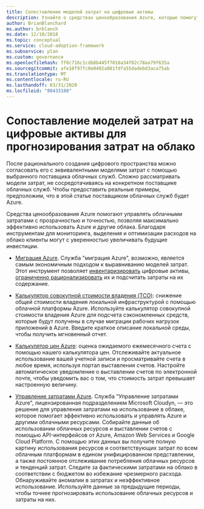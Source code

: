 ```yaml
---
title: Сопоставление моделей затрат на цифровые активы
description: Узнайте о средствах ценообразования Azure, которые помогут вам прогнозировать и контролировать облачные расходы с прозрачностью и точностью, чтобы максимально эффективно использовать Azure и другие облака.
author: BrianBlanchard
ms.author: brblanch
ms.date: 12/10/2018
ms.topic: conceptual
ms.service: cloud-adoption-framework
ms.subservice: plan
ms.custom: governance
ms.openlocfilehash: ff0c716c1cdb8b445f7018a34f82c78aa79f635a
ms.sourcegitcommit: afe10f97fc0e0402a881fdfa55dadebd3aca75ab
ms.translationtype: MT
ms.contentlocale: ru-RU
ms.lasthandoff: 03/31/2020
ms.locfileid: "80433108"
---
```

# <a name="align-cost-models-with-the-digital-estate-to-forecast-cloud-costs"></a>Сопоставление моделей затрат на цифровые активы для прогнозирования затрат на облако

После рационального создания цифрового пространства можно согласовать его с эквивалентными моделями затрат с помощью выбранного поставщика облачных служб. Сложно рассматривать модели затрат, не сосредотачиваясь на конкретном поставщике облачных служб. Чтобы предоставить реальные примеры, предположим, что в этой статье поставщиком облачных служб будет Azure.

Средства ценообразования Azure помогают управлять облачными затратами с прозрачностью и точностью, позволяя максимально эффективно использовать Azure и другие облака. Благодаря инструментам для мониторинга, выделения и оптимизации расходов на облако клиенты могут с уверенностью увеличивать будущие инвестиции.

- [Миграция Azure](https://docs.microsoft.com/azure/migrate/migrate-overview). Служба "миграция Azure", возможно, является самым экономичным подходом к выравниванию моделей затрат. Этот инструмент позволяет [инвентаризировать](./inventory.md) цифровые активы, [ограниченно рационализировать](./rationalize.md) их и подсчитать затраты на их содержание.

- [Калькулятор совокупной стоимости владения (TCO)](https://azure.microsoft.com/pricing/tco/calculator): снижение общей стоимости владения локальной инфраструктурой с помощью облачной платформы Azure. Используйте калькулятор совокупной стоимости владения Azure для подсчета сэкономленных средств, которые будут получены в случае миграции рабочих нагрузок приложений в Azure. Введите краткое описание локальной среды, чтобы получить мгновенный отчет.

- [Калькулятор цен Azure](https://azure.microsoft.com/pricing/calculator): оценка ожидаемого ежемесячного счета с помощью нашего калькулятора цен. Отслеживайте актуальное использование вашей учетной записи и просматривайте счета в любое время, используя портал выставления счетов. Настройте автоматическое уведомление о выставлении счетов по электронной почте, чтобы уведомить вас о том, что стоимость затрат превышает настроенную величину.

- [Управление затратами Azure](https://azure.microsoft.com/services/cost-management). Служба "Управление затратами Azure", лицензированная подразделением Microsoft Cloudyn, — это решение для управления затратами на использование в облаке, которое помогает эффективно использовать и управлять Azure и другими облачными ресурсами. Собирайте данные об использовании облачных ресурсов и выставлении счетов с помощью API-интерфейсов от Azure, Amazon Web Services и Google Cloud Platform. С помощью этих данных вы получите полную картину использования ресурсов и соответствующих затрат по всем облачным платформам в едином унифицированном представлении, а также постоянное отслеживание потребления облачных ресурсов и тенденций затрат. Следите за фактическими затратами на облако в соответствии с бюджетом во избежание чрезмерного расхода. Обнаруживайте аномалии в затратах и неэффективное использование. Используйте данные за предыдущие периоды, чтобы точнее прогнозировать использование облачных ресурсов и затраты на них.
